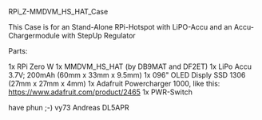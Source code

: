 RPi_Z-MMDVM_HS_HAT_Case

This Case is for an Stand-Alone RPi-Hotspot with LiPO-Accu and an Accu-Chargermodule with StepUp Regulator
 
Parts:

1x RPi Zero W
1x MMDVM_HS_HAT (by DB9MAT and DF2ET)
1x LiPo Accu 3.7V; 200mAh (60mm x 33mm x 9.5mm)
1x 096" OLED Disply SSD 1306 (27mm x 27mm x 4mm)
1x Adafruit Powercharger 1000, like this:  https://www.adafruit.com/product/2465
1x PWR-Switch


have phun ;-)
vy73 Andreas DL5APR

